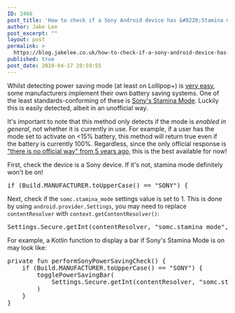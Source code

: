 ```yaml
---
ID: 2466
post_title: 'How to check if a Sony Android device has &#8220;Stamina mode&#8221; enabled'
author: Jake Lee
post_excerpt: ""
layout: post
permalink: >
  https://blog.jakelee.co.uk/how-to-check-if-a-sony-android-device-has-stamina-mode-enabled/
published: true
post_date: 2019-04-17 20:59:55
---
```

Whilst detecting power saving mode (at least on Lollipop+) is <a href="https://blog.jakelee.co.uk/displaying-a-power-saving-enabled-bar-inside-your-android-app/">very easy</a>, some manufacturers implement their own battery saving systems. One of the least standards-conforming of these is <a href="https://support.sonymobile.com/gb/xperiam2/faq/battery,-power-&amp;-charging/023101886c027a68013a30335ef3007772/" target="_blank" rel="noopener noreferrer">Sony's Stamina Mode</a>. Luckily this is easily detected, albeit in an unofficial way.

<!--more-->

It's important to note that this method only detects if the mode is <em>enabled in general</em>, not whether it is currently in use. For example, if a user has the mode set to activate on &lt;15% battery, this method will return true even if the battery is currently 100%. Regardless, since the only official response is <a href="https://stackoverflow.com/a/19823306/608312" target="_blank" rel="noopener noreferrer">"there is no official way" from 5 years ago</a>, this is the best available for now!

First, check the device is a Sony device. If it's not, stamina mode definitely won't be on!
<pre><span class="pl-k">if</span> (<span class="pl-en">Build</span>.<span class="pl-en">MANUFACTURER</span>.toUpperCase() <span class="pl-k">==</span> <span class="pl-s"><span class="pl-pds">"</span>SONY<span class="pl-pds">"</span></span>) {</pre>
Next, check if the <code>somc.stamina_mode</code> settings value is set to 1. This is done by using <code>android.provider.Settings</code>, you may need to replace <code>contentResolver</code> with <code>context.getContentResolver()</code>:
<pre><span class="pl-en">Settings</span>.<span class="pl-en">Secure</span>.getInt(contentResolver, <span class="pl-s"><span class="pl-pds">"</span>somc.stamina_mode<span class="pl-pds">"</span></span>, <span class="pl-c1">0</span>) <span class="pl-k">==</span> <span class="pl-c1">1</span></pre>
For example, a Kotlin function to display a bar if Sony's Stamina Mode is on may look like:
<pre>private fun performSonyPowerSavingCheck() {
    if (Build.MANUFACTURER.toUpperCase() == "SONY") {
        togglePowerSavingBar(
            Settings.Secure.getInt(contentResolver, "somc.stamina_mode", 0) == 1
        )
    }
}</pre>